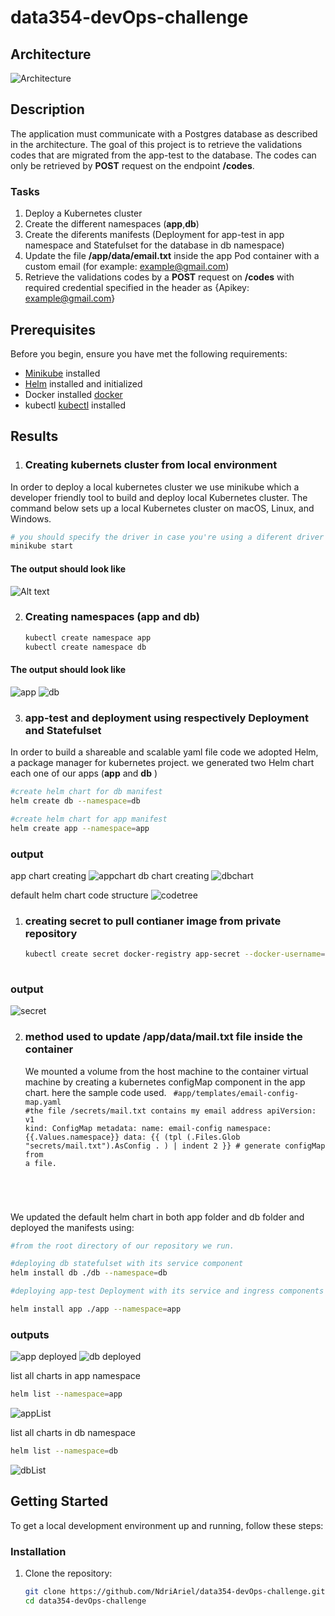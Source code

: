 # data354-devOps-challenge

## Architecture

![Architecture](images/image-11.png)

## Description

 The application must communicate with a Postgres database as described in the architecture.
 The goal of this project is to retrieve the validations codes that are migrated from the app-test to the database.
 The codes can only be retrieved by **POST** request on the endpoint **/codes**.

### **Tasks**

 1. Deploy a Kubernetes cluster
 2. Create the different namespaces (**app**,**db**)
 3. Create the diferents manifests (Deployment for app-test in app namespace and Statefulset for the database in db namespace)
 4. Update the file **/app/data/email.txt** inside the app Pod container with a custom email (for example: <example@gmail.com>)
 5. Retrieve the validations codes by a **POST** request on **/codes** with required credential specified in the header as
   {Apikey: <example@gmail.com>}
  
## Prerequisites

Before you begin, ensure you have met the following requirements:

- [Minikube](https://minikube.sigs.k8s.io/docs/start/) installed
- [Helm](https://helm.sh/docs/intro/install/) installed and initialized
- Docker installed [docker](https://docs.docker.com/engine/install/)
- kubectl [kubectl](https://kubernetes.io/docs/tasks/tools/install-kubectl-linux/) installed

## Results

1. ### Creating kubernets cluster from local environment
  
  In order to deploy a local kubernetes cluster we use minikube which a developer friendly tool to build and deploy  local Kubernetes cluster. The command below sets up a local Kubernetes cluster on macOS, Linux, and Windows.
  
  ```bash
# you should specify the driver in case you're using a diferent driver than Docker.
 minikube start 
 ```

#### **The output should look like**

 ![Alt text](images/image-7.png)

2. ### Creating namespaces (**app** and **db**)

   ```bash
   kubectl create namespace app
   kubectl create namespace db
   ```

#### **The output should look like**

![app](images/image-8.png)
![db](images/image-9.png)

3. ### app-test and deployment using respectively Deployment and Statefulset

  In order to build a shareable  and scalable yaml file code we adopted Helm, a package manager for kubernetes project.
  we generated two Helm chart each one of our apps (**app** and **db** )

  ```bash
  #create helm chart for db manifest
  helm create db --namespace=db

  #create helm chart for app manifest
  helm create app --namespace=app
  ```

### **output**

 app chart creating
![appchart](images/imageapp.png)
 db chart creating
![dbchart](images/imagedb.png)

default helm chart code structure
![codetree](images/imagetree.png)

1. ### creating secret to pull contianer image from private repository  

   ```bash
   kubectl create secret docker-registry app-secret --docker-username=<yourUsername> --docker-password=<yourPassword> --docker-server=https://<serverDomain> --namespace=app
 
   ```

### output

![secret](images/image-10.png)

2. ### method used to update **/app/data/mail.txt** file inside the container

   We mounted a volume from the host machine to the container virtual machine by creating a kubernetes configMap component in the app chart. here the sample code used.
   <code>
   #app/templates/email-config-map.yaml
   #the file /secrets/mail.txt contains my email address
    apiVersion: v1
    kind: ConfigMap
    metadata:
      name: email-config
      namespace: {{.Values.namespace}}
    data:
      {{ (tpl (.Files.Glob "secrets/mail.txt").AsConfig . ) | indent 2 }} # generate configMap from a file.

</code>

We updated the default helm chart in both app folder and db folder and deployed the manifests using:

```bash
#from the root directory of our repository we run. 

#deploying db statefulset with its service component 
helm install db ./db --namespace=db

#deploying app-test Deployment with its service and ingress components

helm install app ./app --namespace=app

```

### **outputs**

![app deployed](images/imageapd.png)
![db deployed](images/imaged.png)

list all charts in app namespace

```bash
helm list --namespace=app
```

![appList](images/imageapplist.png)

list all charts in db namespace

```bash
helm list --namespace=db
```

 ![dbList](images/imagedblist.png)

## Getting Started

To get a local development environment up and running, follow these steps:

### Installation

1. Clone the repository:

   ```bash
   git clone https://github.com/NdriAriel/data354-devOps-challenge.git
   cd data354-devOps-challenge

